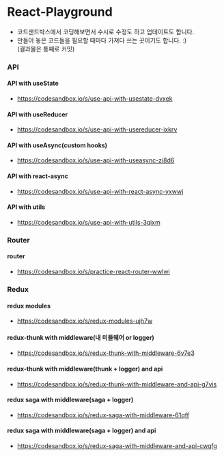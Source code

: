# React-Playground

- 코드샌드박스에서 코딩해보면서 수시로 수정도 하고 업데이트도 합니다. <br />
- 만들어 놓은 코드들을 필요할 때마다 가져다 쓰는 곳이기도 합니다.  :) <br />
(결과물은 통째로 커밋)

### API

#### API with useState 
- https://codesandbox.io/s/use-api-with-usestate-dvxek

#### API with useReducer
- https://codesandbox.io/s/use-api-with-usereducer-ixkrv

#### API with useAsync(custom hooks)
- https://codesandbox.io/s/use-api-with-useasync-zi8d6

#### API with react-async
- https://codesandbox.io/s/use-api-with-react-async-yxwwj

#### API with utils
- https://codesandbox.io/s/use-api-with-utils-3qixm


### Router

#### router
- https://codesandbox.io/s/practice-react-router-wwlwi


### Redux

#### redux modules
- https://codesandbox.io/s/redux-modules-ujh7w

#### redux-thunk with middleware(내 미들웨어 or logger)
- https://codesandbox.io/s/redux-thunk-with-middleware-6v7e3

#### redux-thunk with middleware(thunk + logger) and api
- https://codesandbox.io/s/redux-thunk-with-middleware-and-api-g7vis

#### redux saga with middleware(saga + logger)
- https://codesandbox.io/s/redux-saga-with-middleware-61qff

#### redux saga with middleware(saga + logger) and api
- https://codesandbox.io/s/redux-saga-with-middleware-and-api-cwqfg


